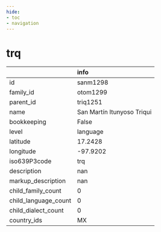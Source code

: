 ```yaml
---
hide:
- toc
- navigation
---
```

# trq
|                      | info                       |
|:---------------------|:---------------------------|
| id                   | sanm1298                   |
| family_id            | otom1299                   |
| parent_id            | triq1251                   |
| name                 | San Martín Itunyoso Triqui |
| bookkeeping          | False                      |
| level                | language                   |
| latitude             | 17.2428                    |
| longitude            | -97.9202                   |
| iso639P3code         | trq                        |
| description          | nan                        |
| markup_description   | nan                        |
| child_family_count   | 0                          |
| child_language_count | 0                          |
| child_dialect_count  | 0                          |
| country_ids          | MX                         |